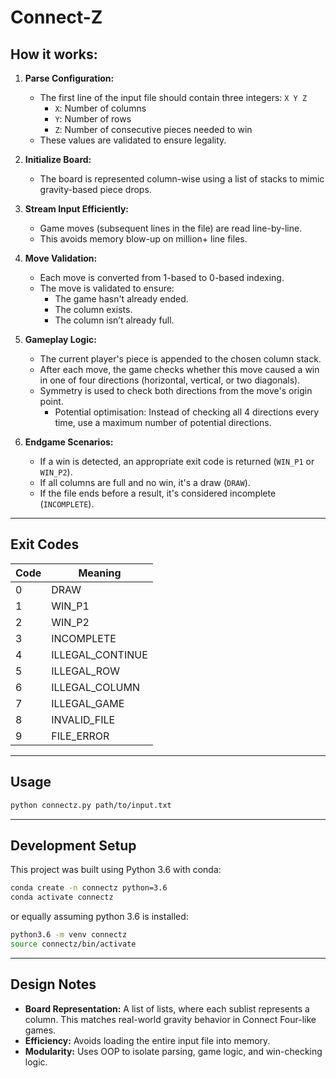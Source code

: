 # Connect-Z

## How it works:

1. **Parse Configuration:**
   - The first line of the input file should contain three integers: `X Y Z`
     - `X`: Number of columns
     - `Y`: Number of rows
     - `Z`: Number of consecutive pieces needed to win
   - These values are validated to ensure legality.

2. **Initialize Board:**
   - The board is represented column-wise using a list of stacks to mimic gravity-based piece drops.

3. **Stream Input Efficiently:**
   - Game moves (subsequent lines in the file) are read line-by-line.
   - This avoids memory blow-up on million+ line files.

4. **Move Validation:**
   - Each move is converted from 1-based to 0-based indexing.
   - The move is validated to ensure:
     - The game hasn't already ended.
     - The column exists.
     - The column isn’t already full.

5. **Gameplay Logic:**
   - The current player's piece is appended to the chosen column stack.
   - After each move, the game checks whether this move caused a win in one of four directions (horizontal, vertical, or two diagonals).
   - Symmetry is used to check both directions from the move's origin point.
     - Potential optimisation: Instead of checking all 4 directions every time, use a maximum number of potential directions.

6. **Endgame Scenarios:**
   - If a win is detected, an appropriate exit code is returned (`WIN_P1` or `WIN_P2`).
   - If all columns are full and no win, it's a draw (`DRAW`).
   - If the file ends before a result, it's considered incomplete (`INCOMPLETE`).

---

## Exit Codes

| Code | Meaning            |
|------|--------------------|
| 0    | DRAW               |
| 1    | WIN_P1             |
| 2    | WIN_P2             |
| 3    | INCOMPLETE         |
| 4    | ILLEGAL_CONTINUE   |
| 5    | ILLEGAL_ROW        |
| 6    | ILLEGAL_COLUMN     |
| 7    | ILLEGAL_GAME       |
| 8    | INVALID_FILE       |
| 9    | FILE_ERROR         |

---

## Usage

```bash
python connectz.py path/to/input.txt
```

---

## Development Setup

This project was built using Python 3.6 with conda:

```bash
conda create -n connectz python=3.6
conda activate connectz
```

or equally assuming python 3.6 is installed:

```bash 
python3.6 -m venv connectz
source connectz/bin/activate
```

---

## Design Notes

- **Board Representation:** A list of lists, where each sublist represents a column. This matches real-world gravity behavior in Connect Four-like games.
- **Efficiency:** Avoids loading the entire input file into memory.
- **Modularity:** Uses OOP to isolate parsing, game logic, and win-checking logic.

